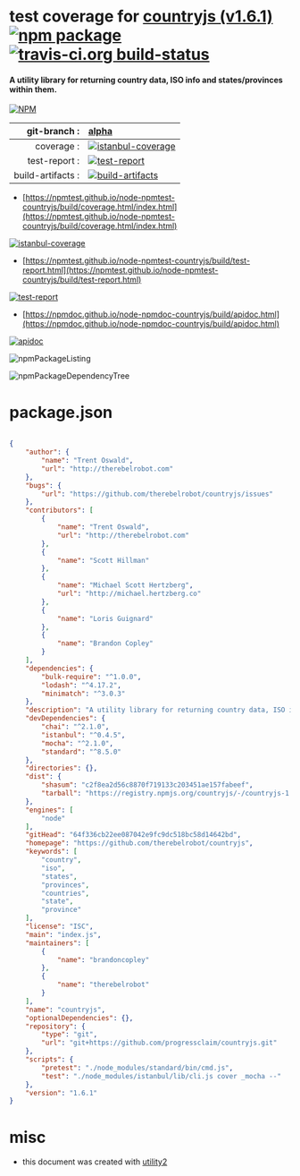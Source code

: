 # test coverage for  [countryjs (v1.6.1)](https://github.com/therebelrobot/countryjs)  [![npm package](https://img.shields.io/npm/v/npmtest-countryjs.svg?style=flat-square)](https://www.npmjs.org/package/npmtest-countryjs) [![travis-ci.org build-status](https://api.travis-ci.org/npmtest/node-npmtest-countryjs.svg)](https://travis-ci.org/npmtest/node-npmtest-countryjs)
#### A utility library for returning country data, ISO info and states/provinces within them.

[![NPM](https://nodei.co/npm/countryjs.png?downloads=true&downloadRank=true&stars=true)](https://www.npmjs.com/package/countryjs)

| git-branch : | [alpha](https://github.com/npmtest/node-npmtest-countryjs/tree/alpha)|
|--:|:--|
| coverage : | [![istanbul-coverage](https://npmtest.github.io/node-npmtest-countryjs/build/coverage.badge.svg)](https://npmtest.github.io/node-npmtest-countryjs/build/coverage.html/index.html)|
| test-report : | [![test-report](https://npmtest.github.io/node-npmtest-countryjs/build/test-report.badge.svg)](https://npmtest.github.io/node-npmtest-countryjs/build/test-report.html)|
| build-artifacts : | [![build-artifacts](https://npmtest.github.io/node-npmtest-countryjs/glyphicons_144_folder_open.png)](https://github.com/npmtest/node-npmtest-countryjs/tree/gh-pages/build)|

- [https://npmtest.github.io/node-npmtest-countryjs/build/coverage.html/index.html](https://npmtest.github.io/node-npmtest-countryjs/build/coverage.html/index.html)

[![istanbul-coverage](https://npmtest.github.io/node-npmtest-countryjs/build/screenCapture.buildCi.browser.%252Ftmp%252Fbuild%252Fcoverage.lib.html.png)](https://npmtest.github.io/node-npmtest-countryjs/build/coverage.html/index.html)

- [https://npmtest.github.io/node-npmtest-countryjs/build/test-report.html](https://npmtest.github.io/node-npmtest-countryjs/build/test-report.html)

[![test-report](https://npmtest.github.io/node-npmtest-countryjs/build/screenCapture.buildCi.browser.%252Ftmp%252Fbuild%252Ftest-report.html.png)](https://npmtest.github.io/node-npmtest-countryjs/build/test-report.html)

- [https://npmdoc.github.io/node-npmdoc-countryjs/build/apidoc.html](https://npmdoc.github.io/node-npmdoc-countryjs/build/apidoc.html)

[![apidoc](https://npmdoc.github.io/node-npmdoc-countryjs/build/screenCapture.buildCi.browser.%252Ftmp%252Fbuild%252Fapidoc.html.png)](https://npmdoc.github.io/node-npmdoc-countryjs/build/apidoc.html)

![npmPackageListing](https://npmtest.github.io/node-npmtest-countryjs/build/screenCapture.npmPackageListing.svg)

![npmPackageDependencyTree](https://npmtest.github.io/node-npmtest-countryjs/build/screenCapture.npmPackageDependencyTree.svg)



# package.json

```json

{
    "author": {
        "name": "Trent Oswald",
        "url": "http://therebelrobot.com"
    },
    "bugs": {
        "url": "https://github.com/therebelrobot/countryjs/issues"
    },
    "contributors": [
        {
            "name": "Trent Oswald",
            "url": "http://therebelrobot.com"
        },
        {
            "name": "Scott Hillman"
        },
        {
            "name": "Michael Scott Hertzberg",
            "url": "http://michael.hertzberg.co"
        },
        {
            "name": "Loris Guignard"
        },
        {
            "name": "Brandon Copley"
        }
    ],
    "dependencies": {
        "bulk-require": "^1.0.0",
        "lodash": "^4.17.2",
        "minimatch": "^3.0.3"
    },
    "description": "A utility library for returning country data, ISO info and states/provinces within them.",
    "devDependencies": {
        "chai": "^2.1.0",
        "istanbul": "^0.4.5",
        "mocha": "^2.1.0",
        "standard": "^8.5.0"
    },
    "directories": {},
    "dist": {
        "shasum": "c2f8ea2d56c8870f719133c203451ae157fabeef",
        "tarball": "https://registry.npmjs.org/countryjs/-/countryjs-1.6.1.tgz"
    },
    "engines": [
        "node"
    ],
    "gitHead": "64f336cb22ee087042e9fc9dc518bc58d14642bd",
    "homepage": "https://github.com/therebelrobot/countryjs",
    "keywords": [
        "country",
        "iso",
        "states",
        "provinces",
        "countries",
        "state",
        "province"
    ],
    "license": "ISC",
    "main": "index.js",
    "maintainers": [
        {
            "name": "brandoncopley"
        },
        {
            "name": "therebelrobot"
        }
    ],
    "name": "countryjs",
    "optionalDependencies": {},
    "repository": {
        "type": "git",
        "url": "git+https://github.com/progressclaim/countryjs.git"
    },
    "scripts": {
        "pretest": "./node_modules/standard/bin/cmd.js",
        "test": "./node_modules/istanbul/lib/cli.js cover _mocha --"
    },
    "version": "1.6.1"
}
```



# misc
- this document was created with [utility2](https://github.com/kaizhu256/node-utility2)
